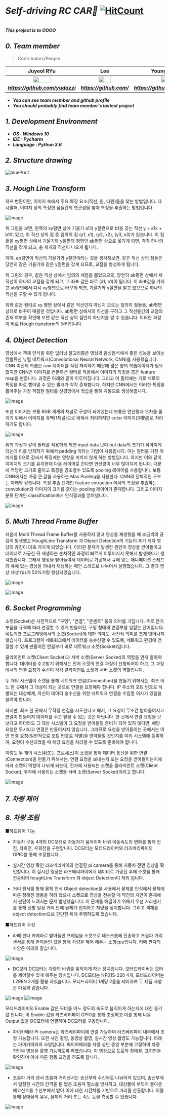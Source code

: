 # ***Self-driving RC CAR:red_car:*** [![HitCount](http://hits.dwyl.com/yudazzi/AutoDrive.svg)](http://hits.dwyl.com/yudazzi/AutoDrive)
<br> ***This project is to OOOO***

## ***0. Team member***

> Contributors/People

| Juyeol RYu | Lee | YoungMin Park |
| :---: | :---: | :---: |
| <img src="https://avatars2.githubusercontent.com/u/49298852?s=460&v=4" width="50%"></img> | <img src="https://avatars1.githubusercontent.com/u/64255265?s=460&v=4" width="50%"></img>  | <img src="https://avatars2.githubusercontent.com/u/44596598?s=460&v=4" width="50%"></img>  |
| ***https://github.com/yudazzi*** | ***https://github.com/*** | ***https://github.com/pym7857*** |   

- ***You can see team member and github profile***
- ***You should probably find team member's lastest project***

## ***1. Development Environment***
* ***OS : Windows 10***
* ***IDE : Pycharm***
* ***Language : Python 3.6***

## ***2. Structure drawing***
![bluePrint](./SampleImages/bluePrint.png) 

## ***3. Hough Line Transform***
허프 변환이란, 이미지 속에서 주요 특징 요소(직선, 원, 타원)들을 찾는 방법입니다. 
다시말해, 이미지 상의 특정한 점들간의 연관성을 찾아 특징을 추출하는 방법입니다.

![image](https://user-images.githubusercontent.com/49298852/85352442-f1f32680-b540-11ea-8fa2-2472f3ed1407.png)

 위 그림을 보면, 왼쪽의 xy평면 상에 기울기 a1과 y절편으로 b1을 갖는 직선 y = a1x + b1이 있고,
이 직선 상의 점 중 임의의 점 (y1, x1), (y2, x2), (y3, x3)가 있습니다.
이 점들을 xy평면 상에서 기울기와 y절편의 평면인 ab평면 상으로 옮기게 되면, 각각 하나의 직선을 갖게 되고, 총 세개의 직선이 나오게 됩니다.

 이때, ab평면이 직선의 기울기와 y절편이라는 것을 생각해보면, 같은 직선 상의 점들은 당연히 같은 기울기와 같은 y절편을 갖게 되므로, 교점을 형성하게 됩니다.

 위 그림의 경우, 같은 직선 상에서 임의의 세점을 뽑았으므로, 당연히 ab평면 상에서 세직선이 하나의 교점을 갖게 되고, 그 좌표 값은 바로 (a1, b1)이 됩니다.
이 좌표값을 가지고 ab평면에서 다시 xy평면으로 바꾸게 되면, 기울기와 y절편을 알고 있으므로 하나의 직선을 구할 수 있게 됩니다.

 위와 같은 원리로 xy 평면 상에서 같은 직선인지 아닌지 모르는 임의의 점들을, ab평면상으로 바꾸어 매핑한 것입니다. ab평면 상에서의 직선을 구하고 그 직선들간의 교점의 존재 여부를 확인해 보면
같은 직선 상의 점인지 아닌지를 알 수 있습니다. 이러한 과정이 바로 Hough transform의 원리입니다.
## ***4. Object Detection***
영상에서 객체 인식을 위한 딥러닝 알고리즘은 영상과 음성분석에서 좋은 성능을 보이는 컨벌류션 뉴럴 네트워크(Convolutional Neural Network, CNN)을 사용했습니다. CNN 이전의 학습은 raw 데이터를 직접 처리하기 때문에 많은 양의 학습데이터가 필요했지만 CNN은 이미지를 컨볼루션 필터를 적용해서 이미지의 특징을 뽑은 feature map을 만듭니다. 과정은 아래와 같이 이루어집니다. 그리고 이 필터에는 가로 세로의 특징을 따로 뽑아낼 수 있는 필터가 각각 존재합니다. 하지만 CNN에서는 이러한 특징을 뽑아주는 가장 적합한 필터를 신경망에서 학습을 통해 자동으로 생성해줍니다.

![image](https://user-images.githubusercontent.com/49298852/85352704-852c5c00-b541-11ea-90d4-4a3357cfca9a.png)

또한 이미지는 보통 RGB 세개의 채널로 구성이 되어있는데 보통은 연산량과 오차를 줄이기 위해서 이미지를 흑백(1채널)으로 바꿔서 처리하지만 color 이미지(3채널)로 처리하기도 합니다.

![image](https://user-images.githubusercontent.com/49298852/85352726-983f2c00-b541-11ea-853c-4bd6867229f7.png)

위의 과정과 같이 필터를 적용하게 되면 input data 보다 out data의 크기가 작아지게 되는데 이를 방지하기 위해서 padding 이라는 기법이 사용됩니다. 이는 필터를 거친 이미지를 0으로 감싸서 특징에는 영향을 미치지 않게 하는 방법입니다. 하지만 이와 같이 이미지의 크기를 유지한채 다음 레이어로 간다면 연산량이 너무 많아지게 됩니다. 때문에 적당한 크기로 줄이고 특징을 강조할수 있도록 pooling 레이어를 사용합니다. 보통 CNN에서는 가장 큰 값을 사용하는 Max Pooling을 사용한다.
CNN의 전체적인 구조는 아래와 같습니다. 특징 추출 단계인 feature extraction 에서의 특징을 추출하는 convolution과 이미지의 크기를 줄이는 pooling 레이어가 존재합니다. 그리고 이미지 분류 단계인 classification에서 인식결과를 얻어냅니다.

![image](https://user-images.githubusercontent.com/49298852/85352758-a725de80-b541-11ea-850e-18b7ea00df92.png)

## ***5. Multi Thread Frame Buffer***
처음에 Multi Thread Frame Buffer를 사용하지 않고 영상을 재생했을 때 조금씩의 끊김이 발생했고 HoughLine Transform 과 Object Detection의 기능이 추가 되자 영상의 끊김이 더욱 커지게 되었습니다. 이러한 문제가 발생한 원인이 영상을 받아들이고 데이터로 가공한 뒤 재생하는 순차적인 과정이 빠르게 이루어지지 못해서 발생했다고 생각했습니다. 그래서 영상을 받아들여서 데이터로 가공해서 큐에 넣는 애니메이션 스레드와 큐에 있는 영상을 꺼내서 재생하는 메인 스레드로 나누어서 실행했습니다. 그 결과 영상 재생 fps가 50%가량 향상되었습니다.

![image](https://user-images.githubusercontent.com/49298852/85352811-c4f34380-b541-11ea-807e-a1435f004582.png)

![image](https://user-images.githubusercontent.com/49298852/85352834-d1779c00-b541-11ea-8618-58c7e27bd06b.png)

## ***6. Socket Programming***
소켓(Socket)은 사전적으로 "구멍", "연결", "콘센트" 등의 의미를 가집니다. 주로 전기 부품을 규격에 따라 연결할 수 있게 만들어진, 구멍 형태의 연결부를 일컫는 단어입니다. 네트워크 프로그래밍에서의 소켓(Socket)에 대한 의미도, 사전적 의미를 크게 벗어나지 않습니다. 프로그램이 네트워크에서 데이터를 송수신할 수 있도록, 네트워크 환경에 연결할 수 있게 만들어진 연결부가 바로 네트워크 소켓(Socket)입니다.

 클라이언트 소켓(Client Socket)과 서버 소켓(Server Socket)의 역할을 먼저 알아야합니다. 데이터를 주고받기 위해서는 먼저 소켓의 연결 과정이 선행되어야 하고, 그 과정에서의 연결 요청과 수신이 각각 클라이언트 소켓과 서버 소켓의 역할입니다.

 두 개의 시스템이 소켓을 통해 네트워크 연결(Connection)을 만들기 위해서는, 최초 어느 한 곳에서 그 대상이 되는 곳으로 연결을 요청해야 합니다. IP 주소와 포트 번호로 식별되는 대상에게, 자신이 데이터 송수신을 위한 네트워크 연결을 수립할 의사가 있음을 알려야 합니다.

 하지만, 최초 한 곳에서 무작정 연결을 시도한다고 해서, 그 요청이 무조건 받아들여지고 연결이 만들어져 데이터를 주고 받을 수 있는 것은 아닙니다. 한 곳에서 연결 요청을 보낸다고 하더라도 그 대상 시스템이 그 요청을 받아들일 준비가 되어 있지 않다면, 해당 요청은 무시되고 연결은 만들어지지 않습니다.
그러므로 요청을 받아들이는 곳에서는 어떤 연결 요청(일반적으로 포트 번호로 식별)을 받아들일 것인지를 미리 시스템에 등록하여, 요청이 수신되었을 때 해당 요청을 처리할 수 있도록 준비해야 합니다.

 이렇듯 두 개의 시스템(또는 프로세스)이 소켓을 통해 데이터 통신을 위한 연결(Connection)을 만들기 위해서는, 연결 요청을 보내는지 또는 요청을 받아들이는지에 따라 소켓의 역할이 나뉘게 되는데, 전자에 사용되는 소켓을 클라이언트 소켓(Client Socket), 후자에 사용되는 소켓을 서버 소켓(Server Socket)이라고 합니다.
 
 ![image](https://user-images.githubusercontent.com/49298852/85352861-e2c0a880-b541-11ea-95af-e789c4173c9d.png)

## ***7. 차량 제어***
## ***8. 차량 조립***
■하드웨어 기능
- 자동차 구동
 4개의 DC모터로 자동차가 움직이며 바퀴 이동속도의 변화를 통해 전진, 좌회전, 우회전을 구현합니다. DC모터는 모터드라이버와 라즈베리파이의 GPIO를 통해 조정합니다.

- 실시간 영상 확인
 라즈베리파이와 연결된 pi camera를 통해 자동차 전면 영상을 확인합니다. 이 실시간 영상은 라즈베리파이에서 데이터로 가공된 후에 소켓을 통해 전송되어 houghLine Transform 과 object Detection이 처리 됩니다.

- 거리 센서를 통해 물체 인식
 Object detection을 사용해서 물체를 인식해서 물체에 따른 정해진 행동을 하려 했으나 소켓으로 영상을 전송할 때 약간의 지연이 존재해서 판단이 느려지는 문제 발생했습니다. 이 문제를 해결하기 위해서 우선 거리센서를 통해 전방 일정 거리 안에 물체가 인지하고 차량을 정지합니다. 그리고 객체를 object detection으로 판단한 뒤에 주행하도록 했습니다.

■하드웨어 구성
- 라떼 판다
 카메라로 받아들인 프레임을 소켓으로 데스크톱에 전송하고 초음파 거리 센서를 통해 받아들인 값을 통해 차량을 제어 해주는 소형cpu입니다. 라떼 판다의 사양은 아래와 같습니다.

![image](https://user-images.githubusercontent.com/49298852/85352903-fff57700-b541-11ea-8fbc-d48ec1ff37a2.png)

- DC모터
 DC모터는 차량의 바퀴를 움직이게 하는 장치입니다. 모터드라이버는 모터를 제어할수 있게 해주는 장치입니다. DC모터는 NP01S-220 4개, 모터드라이버는 L298N 2개를 활용 하였습니다. 모터드라이버 1개당 2륜을 제어하며 두 제품 사양은 다음과 같습니다.

![image](https://user-images.githubusercontent.com/49298852/85352928-14d20a80-b542-11ea-952e-eab741d176ae.png)
![image](https://user-images.githubusercontent.com/49298852/85352954-21eef980-b542-11ea-8c54-9e9adc918238.png)
 
모터드라이버의 Enable 값은 모터를 어느 정도의 속도로 움직이게 하는지에 대한 동기값 입니다. 이 Enable 값을 라즈베리파이 GPIO를 통해 조정하고 이를 통해 나온 Output 값을 DC모터에 연결하여 DC모터를 구동합니다.

- 파이카메라
 Pi camera는 라즈베리파이에 연결 가능하며 라즈베리파이 내부에서 조정 가능합니다. 또한 사진 촬영, 동영상 촬영, 실시간 영상 촬영도 가능합니다. 아래는 파이카메라의 사양입니다. 파이카메라를 차량 상단 중앙 부분에 고정하여 차량 전반부 영상을 촬영 가능하도록 하였습니다. 이 영상으로 도로와 장애물, 표지판을 확인하며 이에 따른 행동 교정을 하도록 합니다.

![image](https://user-images.githubusercontent.com/49298852/85352979-3206d900-b542-11ea-98f8-9053c27f5dfd.png)

- 초음파 거리 센서
 초음파 거리센서는 송신부와 수신부로 나뉘어져 있으며, 송신부에서 일정한 시간의 간격을 둔 짧은 초음파 펄스를 방사하고, 대상물에 부딪혀 돌아온 에코신호를 수신부에서 받아 이에 대한 시간차를 기반으로 거리를 산출합니다. 이를 통해 장애물의 유무, 물체의 거리 또는 속도 등을 측정할 수 있습니다.

![image](https://user-images.githubusercontent.com/49298852/85353002-3cc16e00-b542-11ea-8517-b2537373b987.png)
